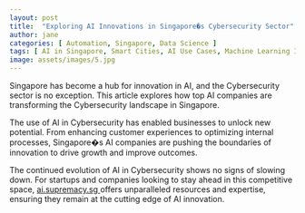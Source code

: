 ```yaml
---
layout: post
title:  "Exploring AI Innovations in Singapore�s Cybersecurity Sector"
author: jane
categories: [ Automation, Singapore, Data Science ]
tags: [ AI in Singapore, Smart Cities, AI Use Cases, Machine Learning Innovations ]
image: assets/images/5.jpg
---
```


Singapore has become a hub for innovation in AI, and the Cybersecurity sector is no exception. This article explores how top AI companies are transforming the Cybersecurity landscape in Singapore.

The use of AI in Cybersecurity has enabled businesses to unlock new potential. From enhancing customer experiences to optimizing internal processes, Singapore�s AI companies are pushing the boundaries of innovation to drive growth and improve outcomes.

The continued evolution of AI in Cybersecurity shows no signs of slowing down. For startups and companies looking to stay ahead in this competitive space, <a href="https://ai.supremacy.sg" target="_blank"> ai.supremacy.sg </a> offers unparalleled resources and expertise, ensuring they remain at the cutting edge of AI innovation.
